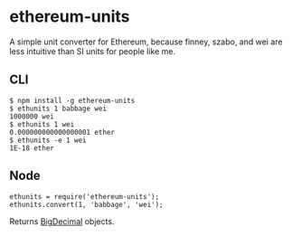 # ethereum-units
A simple unit converter for Ethereum, because finney, szabo, and wei are less intuitive than SI units for people like me.

## CLI
```
$ npm install -g ethereum-units
$ ethunits 1 babbage wei
1000000 wei
$ ethunits 1 wei
0.000000000000000001 ether
$ ethunits -e 1 wei
1E-18 ether
```

## Node
```node
ethunits = require('ethereum-units');
ethunits.convert(1, 'babbage', 'wei');
```

Returns [BigDecimal](https://github.com/iriscouch/bigdecimal.js) objects.
